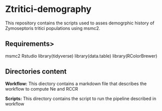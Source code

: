 # Ztritici-demography

This repository contains the scripts used to asses demogrphic history of Zymoseptoris tritici populations using msmc2.


## Requirements>
msmc2
Rstudio
  library(tidyverse)
  library(data.table)
  library(RColorBrewer)

## Directories content

**Workflow:** This diectory contains a markdown file that describes the workflow to compute Ne and RCCR

**Scripts:** This directory contains the script to run the pipeline described in workflow
